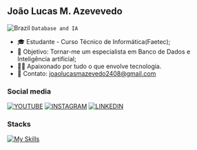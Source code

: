 ## João Lucas M. Azevevedo  
![Brazil](https://raw.githubusercontent.com/stevenrskelton/flag-icon/master/png/16/country-4x3/br.png "Brazil") 
```Database and IA```

- 🎓 Estudante - Curso Técnico de Informática(Faetec);
- 🎯 Objetivo: Tornar-me um especialista em Banco de Dados e Inteligência artificial;
- 👨‍💻 Apaixonado por tudo o que envolve tecnologia.
- 📩 Contato: joaolucasmazevedo2408@gmail.com

### Social media
[![YOUTUBE](https://go-skill-icons.vercel.app/api/icons?i=youtube)](https://www.youtube.com/@azevedojao)
[![INSTAGRAM](https://skillicons.dev/icons?i=instagram)](https://www.instagram.com/_azevedojao)
[![LINKEDIN](https://go-skill-icons.vercel.app/api/icons?i=linkedin)](https://www.linkedin.com/in/joaolucasazevedo)

### Stacks
[![My Skills](https://skillicons.dev/icons?i=html,css,javascript,php,mysql,github,git)](https://skillicons.dev)

